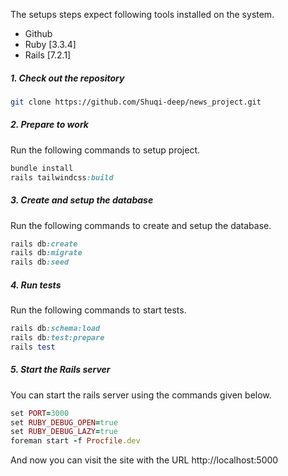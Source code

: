 The setups steps expect following tools installed on the system.

- Github
- Ruby [3.3.4]
- Rails [7.2.1]

##### 1. Check out the repository

```bash
git clone https://github.com/Shuqi-deep/news_project.git
```

##### 2. Prepare to work

Run the following commands to setup project.

```ruby
bundle install
rails tailwindcss:build
```


##### 3. Create and setup the database

Run the following commands to create and setup the database.

```ruby
rails db:create
rails db:migrate
rails db:seed
```

##### 4. Run tests

Run the following commands to start tests.

```ruby
rails db:schema:load
rails db:test:prepare
rails test
```

##### 5. Start the Rails server

You can start the rails server using the commands given below.

```ruby
set PORT=3000
set RUBY_DEBUG_OPEN=true
set RUBY_DEBUG_LAZY=true
foreman start -f Procfile.dev
```

And now you can visit the site with the URL http://localhost:5000
